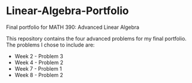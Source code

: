# Linear-Algebra-Portfolio
Final portfolio for MATH 390: Advanced Linear Algebra 

This repository contains the four advanced problems for my final portfolio.
The problems I chose to include are:
* Week 2 - Problem 3
* Week 4 - Problem 2
* Week 7 - Problem 1
* Week 8 - Problem 2
